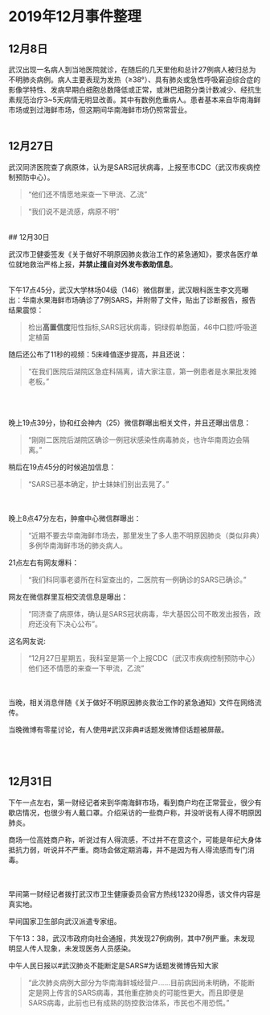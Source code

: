 # 2019年12月事件整理


## 12月8日

武汉出现一名病人到当地医院就诊，在随后的几天里他和总计27例病人被归总为不明肺炎病例。病人主要表现为发热（≥38°）、具有肺炎或急性呼吸窘迫综合症的影像学特性、发病早期白细胞总数降低或正常，或淋巴细胞分类计数减少、经抗生素规范治疗3~5天病情无明显改善。其中有数例危重病人。患者基本来自华南海鲜市场或到过海鲜市场，但这期间华南海鲜市场仍照常营业。
<br/><br/>

## 12月27日

武汉同济医院查了病原体，认为是SARS冠状病毒，上报至市CDC（武汉市疾病控制预防中心）。
>“他们还不情愿地来查一下甲流、乙流”

>“我们说不是流感，病原不明“

<br/>
## 12月30日

武汉市卫健委签发《关于做好不明原因肺炎救治工作的紧急通知》，要求各医疗单位就地救治严格上报，**并禁止擅自对外发布救助信息**。<br/><br/>

下午17点45分，武汉大学林场04级（146）微信群里，武汉眼科医生李文亮曝出：华南水果海鲜市场确诊了7例SARS，并附带了文件，贴出了诊断报告，报告结果震惊：
>检出**高置信度**阳性指标,SARS冠状病毒，铜绿假单胞菌，46中口腔/呼吸道定植菌

随后还公布了11秒的视频：5床峰值逐步提高，并且还说：
>“在我们医院后湖院区急症科隔离，请大家注意，第一例患者是水果批发摊老板。”

<br/><br/>

晚上19点39分，协和红会神内（25）微信群曝出相关文件，并且还曝出信息：
>“刚刚二医院后湖院区确诊一例冠状感染性病毒肺炎，也许华南周边会隔离。”

稍后在19点45分的时候追加信息：
>“SARS已基本确定，护士妹妹们别出去晃了。”

<br/><br/>
晚上8点47分左右，肿瘤中心微信群曝出：
>“近期不要去华南海鲜市场去，那里发生了多人患不明原因肺炎（类似非典）多例华南海鲜市场的肺炎病人。

21点左右有网友爆料：
>“我们科同事老婆所在科室查出的，二医院有一例确诊的SARS已确诊。”

网友在微信群里互相交流信息是曝出：
>“同济查了病原体，确认是SARS冠状病毒，华大基因公司不敢发出报告，政府还没有下决心公布”。

这名网友说:
>“12月27日星期五，我科室是第一个上报CDC（武汉市疾病控制预防中心）他们还不情愿的来查一下甲流，乙流”

<br/><br/>
当晚，相关消息伴随《关于做好不明原因肺炎救治工作的紧急通知》文件在网络流传。

当晚微博有零星讨论，有人使用#武汉非典#话题发微博但话题被屏蔽。

<br/><br/>
## 12月31日

下午一点左右，第一财经记者来到华南海鲜市场，看到商户均在正常营业，很少有歇店情况，也很少有人戴口罩。介绍采访的一些商户称，并没听说有人得不明原因肺炎。

商场一位高姓商户称，听说过有人得流感，不过并不在意这个，可能是年纪大身体抵抗力弱，听说并不严重。商场会做定期消毒，并不是因为有人得流感而专门消毒。

<br/><br/>
早间第一财经记者拨打武汉市卫生健康委员会官方热线12320得悉，该文件内容是真实地。

早间国家卫生部向武汉派遣专家组。

下午13：38，武汉市政府向社会通报，共发现27例病例，其中7例严重。未发现明显人传人现象，未发现医务人员感染。

中午人民日报以#武汉肺炎不能断定是SARS#为话题发微博告知大家
>“此次肺炎病例大部分为华南海鲜城经营户……目前病因尚未明确，不能断定是网上传言的SARS病毒，其他重症肺炎的可能性更大。而且即便是SARS病毒，此前也已有成熟的防控救治体系，市民也不用恐慌。”



